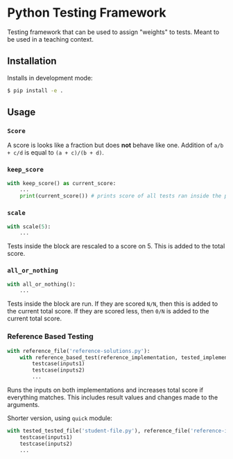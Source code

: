 # Python Testing Framework

Testing framework that can be used to assign "weights" to tests.
Meant to be used in a teaching context.

## Installation

Installs in development mode:

```bash
$ pip install -e .
```

## Usage

### `Score`

A score is looks like a fraction but does **not** behave like one.
Addition of `a/b + c/d` is equal to `(a + c)/(b + d)`.

### `keep_score`

```python
with keep_score() as current_score:
    ...
    print(current_score()) # prints score of all tests ran inside the preceding block
```

### `scale`

```python
with scale(5):
    ...
```

Tests inside the block are rescaled to a score on 5.
This is added to the total score.

### `all_or_nothing`

```python
with all_or_nothing():
    ...
```

Tests inside the block are run.
If they are scored `N/N`, then this is added to the current total score.
If they are scored less, then `0/N` is added to the current total score.

### Reference Based Testing

```python
with reference_file('reference-solutions.py'):
    with reference_based_test(reference_implementation, tested_implementation) as testcase:
        testcase(inputs1)
        testcase(inputs2)
        ...
```
Runs the inputs on both implementations and increases total score if everything matches.
This includes result values and changes made to the arguments.

Shorter version, using `quick` module:

```python
with tested_tested_file('student-file.py'), reference_file('reference-implementation.py'), reference_based_test(function_name) as testcase:
    testcase(inputs1)
    testcase(inputs2)
    ...
```
